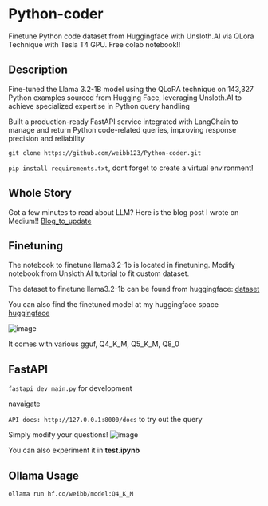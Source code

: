 # Python-coder
Finetune Python code dataset from Huggingface with Unsloth.AI via QLora Technique with Tesla T4 GPU. Free colab notebook!!

## Description
Fine-tuned the Llama 3.2-1B model using the QLoRA technique on 143,327 Python examples sourced from Hugging Face, leveraging Unsloth.AI to achieve specialized expertise in Python query handling

Built a production-ready FastAPI service integrated with LangChain to manage and return Python code-related queries, improving response precision and reliability

```git clone https://github.com/weibb123/Python-coder.git```

```pip install requirements.txt```, dont forget to create a virtual environment!

## Whole Story
Got a few minutes to read about LLM? Here is the blog post I wrote on Medium!! [Blog_to_update]()

## Finetuning
The notebook to finetune llama3.2-1b is located in finetuning. Modify notebook from Unsloth.AI tutorial to fit custom dataset.

The dataset to finetune llama3.2-1b can be found from huggingface: [dataset](https://huggingface.co/datasets/Vezora/Tested-143k-Python-Alpaca)

You can also find the finetuned model at my huggingface space [huggingface](https://huggingface.co/weibb)

![image](https://github.com/user-attachments/assets/592265f7-6f1a-495d-9414-2fa728aa598b)

It comes with various gguf, Q4_K_M, Q5_K_M, Q8_0

## FastAPI

```fastapi dev main.py``` for development

navaigate

```API docs: http://127.0.0.1:8000/docs``` to try out the query

Simply modify your questions!
![image](https://github.com/user-attachments/assets/44dd27c0-1ce4-44bb-a961-d7c309d848d6)

You can also experiment it in **test.ipynb**


## Ollama Usage

```ollama run hf.co/weibb/model:Q4_K_M```

